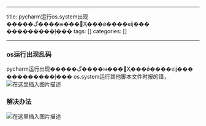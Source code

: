 
--- 
title:  pycharm运行os.system出现�����ڲ����ⲿ���Ҳ���ǿ����еĳ��� ���������ļ��� 
tags: []
categories: [] 

---
### os运行出现乱码

pycharm运行出现�����ڲ����ⲿ���Ҳ���ǿ����еĳ��� ���������ļ��� os.system运行其他脚本文件时报的错， <img src="https://img-blog.csdnimg.cn/3df254abcdd74da098fd84480b0138a1.png" alt="在这里插入图片描述">

### 解决办法

<img src="https://img-blog.csdnimg.cn/209e01423c964f739aef4b010d2ed788.png" alt="在这里插入图片描述">
